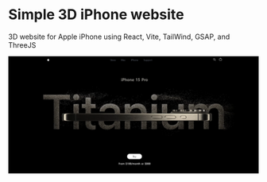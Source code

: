 # Simple 3D iPhone website
3D website for Apple iPhone using React, Vite, TailWind, GSAP, and ThreeJS

![3d-iphone](public/assets/images/website.png)
